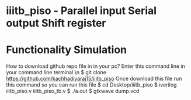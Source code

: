 # iiitb_piso - Parallel input Serial output Shift register
# Functionality Simulation 
How to download github repo file in in your pc?
Enter this command line in your command line terminal \n
$ git clone https://github.com/kachhadiyaraj15/iiitb_piso
Once download this file run this command so you can run this file
$ cd Desktop/iiitb_piso
$ iverilog iiitb_piso.v iiitb_piso_tb.v
$ ./a.out
$ gtkwave dump.vcd
